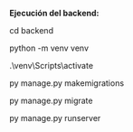 **Ejecución del backend:**

cd backend

python -m venv venv    

.\venv\Scripts\activate

py manage.py makemigrations

py manage.py migrate

py manage.py runserver

